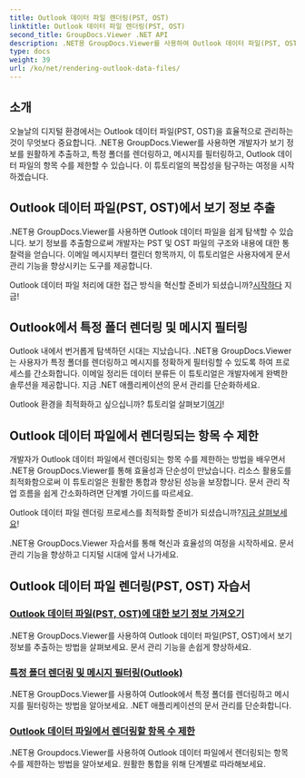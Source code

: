 ```yaml
---
title: Outlook 데이터 파일 렌더링(PST, OST)
linktitle: Outlook 데이터 파일 렌더링(PST, OST)
second_title: GroupDocs.Viewer .NET API
description: .NET용 GroupDocs.Viewer를 사용하여 Outlook 데이터 파일(PST, OST) 렌더링 자습서를 살펴보세요. 효율적인 문서 관리 기술을 손쉽게 찾아보세요.
type: docs
weight: 39
url: /ko/net/rendering-outlook-data-files/
---
```

## 소개

오늘날의 디지털 환경에서는 Outlook 데이터 파일(PST, OST)을 효율적으로 관리하는 것이 무엇보다 중요합니다. .NET용 GroupDocs.Viewer를 사용하면 개발자가 보기 정보를 원활하게 추출하고, 특정 폴더를 렌더링하고, 메시지를 필터링하고, Outlook 데이터 파일의 항목 수를 제한할 수 있습니다. 이 튜토리얼의 복잡성을 탐구하는 여정을 시작하겠습니다.

## Outlook 데이터 파일(PST, OST)에서 보기 정보 추출
.NET용 GroupDocs.Viewer를 사용하면 Outlook 데이터 파일을 쉽게 탐색할 수 있습니다. 보기 정보를 추출함으로써 개발자는 PST 및 OST 파일의 구조와 내용에 대한 통찰력을 얻습니다. 이메일 메시지부터 캘린더 항목까지, 이 튜토리얼은 사용자에게 문서 관리 기능을 향상시키는 도구를 제공합니다. 

 Outlook 데이터 파일 처리에 대한 접근 방식을 혁신할 준비가 되셨습니까?[시작하다](./get-view-info-outlook-data-file/) 지금!

## Outlook에서 특정 폴더 렌더링 및 메시지 필터링
Outlook 내에서 번거롭게 탐색하던 시대는 지났습니다. .NET용 GroupDocs.Viewer는 사용자가 특정 폴더를 렌더링하고 메시지를 정확하게 필터링할 수 있도록 하여 프로세스를 간소화합니다. 이메일 정리든 데이터 분류든 이 튜토리얼은 개발자에게 완벽한 솔루션을 제공합니다. 지금 .NET 애플리케이션의 문서 관리를 단순화하세요.

 Outlook 환경을 최적화하고 싶으십니까? 튜토리얼 살펴보기[여기](./render-specific-folders-and-filter-messages-outlook/)!

## Outlook 데이터 파일에서 렌더링되는 항목 수 제한
개발자가 Outlook 데이터 파일에서 렌더링되는 항목 수를 제한하는 방법을 배우면서 .NET용 GroupDocs.Viewer를 통해 효율성과 단순성이 만났습니다. 리소스 활용도를 최적화함으로써 이 튜토리얼은 원활한 통합과 향상된 성능을 보장합니다. 문서 관리 작업 흐름을 쉽게 간소화하려면 단계별 가이드를 따르세요.

 Outlook 데이터 파일 렌더링 프로세스를 최적화할 준비가 되셨습니까?[지금 살펴보세요](./limit-items-to-render-outlook-data-files/)!

.NET용 GroupDocs.Viewer 자습서를 통해 혁신과 효율성의 여정을 시작하세요. 문서 관리 기능을 향상하고 디지털 시대에 앞서 나가세요.
## Outlook 데이터 파일 렌더링(PST, OST) 자습서
### [Outlook 데이터 파일(PST, OST)에 대한 보기 정보 가져오기](./get-view-info-outlook-data-file/)
.NET용 GroupDocs.Viewer를 사용하여 Outlook 데이터 파일(PST, OST)에서 보기 정보를 추출하는 방법을 살펴보세요. 문서 관리 기능을 손쉽게 향상하세요.
### [특정 폴더 렌더링 및 메시지 필터링(Outlook)](./render-specific-folders-and-filter-messages-outlook/)
.NET용 GroupDocs.Viewer를 사용하여 Outlook에서 특정 폴더를 렌더링하고 메시지를 필터링하는 방법을 알아보세요. .NET 애플리케이션의 문서 관리를 단순화합니다.
### [Outlook 데이터 파일에서 렌더링할 항목 수 제한](./limit-items-to-render-outlook-data-files/)
.NET용 Groupdocs.Viewer를 사용하여 Outlook 데이터 파일에서 렌더링되는 항목 수를 제한하는 방법을 알아보세요. 원활한 통합을 위해 단계별로 따라해보세요.
